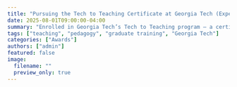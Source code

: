 ```yaml
---
title: "Pursuing the Tech to Teaching Certificate at Georgia Tech (Expected 2026)"
date: 2025-08-01T09:00:00-04:00
summary: "Enrolled in Georgia Tech’s Tech to Teaching program — a certificate in college-level pedagogy and evidence-based instructional practice."
tags: ["teaching", "pedagogy", "graduate training", "Georgia Tech"]
categories: ["Awards"]
authors: ["admin"]
featured: false
image:
  filename: ""
  preview_only: true
---
```


